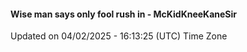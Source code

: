 #### Wise man says only fool rush in - McKidKneeKaneSir
Updated on 04/02/2025 - 16:13:25 (UTC) Time Zone
